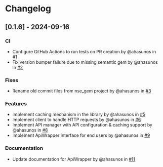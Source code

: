 # Changelog

## [0.1.6] - 2024-09-16
### CI
- Configure GitHub Actions to run tests on PR creation by @ahasunos in [#1](https://github.com/ahasunos/api_wrapper/pull/1)
- Fix version bumper failure due to missing semantic gem by @ahasunos in [#2](https://github.com/ahasunos/api_wrapper/pull/2)

### Fixes
- Rename old commit files from nse_gem project by @ahasunos in [#3](https://github.com/ahasunos/api_wrapper/pull/3)

### Features
- Implement caching mechanism in the library by @ahasunos in [#5](https://github.com/ahasunos/api_wrapper/pull/5)
- Implement client to handle HTTP requests by @ahasunos in [#6](https://github.com/ahasunos/api_wrapper/pull/6)
- Implement API manager with API configuration & caching support by @ahasunos in [#8](https://github.com/ahasunos/api_wrapper/pull/8)
- Implement ApiWrapper interface for end users by @ahasunos in [#9](https://github.com/ahasunos/api_wrapper/pull/9)

### Documentation
- Update documentation for ApiWrapper by @ahasunos in [#11](https://github.com/ahasunos/api_wrapper/pull/11)